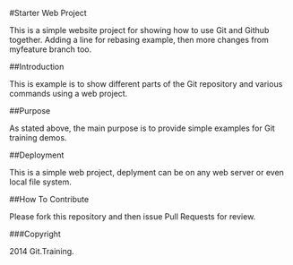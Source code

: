 #Starter Web Project

This is a simple website project for
showing how to use Git and Github together.
Adding a line for rebasing example, then more changes from myfeature branch too.

##Introduction

This is example is to show different parts 
of the Git repository and various commands
using a web project.

##Purpose

As stated above, the main purpose is to 
provide simple examples for Git training
demos.

##Deployment

This is a simple web project, deplyment can be on any web server or even local file system.

##How To Contribute

Please fork this repository and then issue Pull Requests for review.

###Copyright

2014 Git.Training.